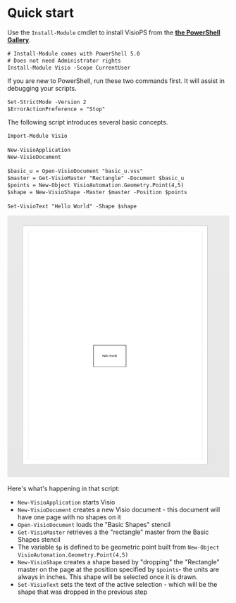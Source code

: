 # Quick start



Use the `Install-Module` cmdlet to install VisioPS from the [**the PowerShell Gallery**](https://www.powershellgallery.com/packages/Visio/). 

```text
# Install-Module comes with PowerShell 5.0
# Does not need Administrator rights
Install-Module Visio -Scope CurrentUser    
```

If you are new to PowerShell, run these two commands first. It will assist in debugging your scripts.

```text
Set-StrictMode -Version 2
$ErrorActionPreference = "Stop"
```

The following script introduces several basic concepts.

```text
Import-Module Visio

New-VisioApplication
New-VisioDocument

$basic_u = Open-VisioDocument "basic_u.vss"
$master = Get-VisioMaster "Rectangle" -Document $basic_u
$points = New-Object VisioAutomation.Geometry.Point(4,5)
$shape = New-VisioShape -Master $master -Position $points

Set-VisioText "Hello World" -Shape $shape
```

![This is what the script creates](.gitbook/assets/snap00001.png)

Here's what's happening in that script:

* `New-VisioApplication` starts Visio
* `New-VisioDocument` creates a new Visio document - this document will have one page with no shapes on it
* `Open-VisioDocument` loads the "Basic Shapes" stencil
* `Get-VisioMaster` retrieves a the "rectangle" master from the Basic Shapes stencil 
* The variable `$p` is defined to be geometric point built from `New-Object VisioAutomation.Geometry.Point(4,5)`
* `New-VisioShape` creates a shape based by "dropping" the "Rectangle" master on the page at the position specified by `$points`- the units are always in inches. This shape will be selected once it is drawn.
* `Set-VisioText` sets the text of the active selection - which will be the shape that was dropped in the previous step

